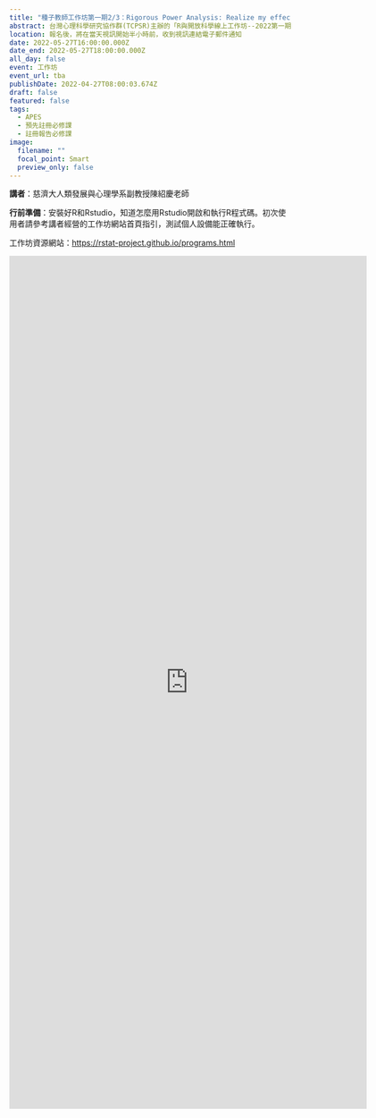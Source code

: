 ```yaml
---
title: "種子教師工作坊第一期2/3：Rigorous Power Analysis: Realize my effect size"
abstract: 台灣心理科學研究協作群(TCPSR)主辦的「R與開放科學線上工作坊--2022第一期1/3」已於3/25(五)舉辦。一期共有三堂課，現開放第二場及第三場報名。每堂結束都有課後作業，深化學員學習成效，每堂簡介請參考工作坊資源網站。歡迎有興趣的老師、同學們把時間留下來，報名後，將在當天視訊開始半小時之前，收到視訊連結電子郵件通知。也歡迎推薦其他教師、助教、學生參加！
location: 報名後，將在當天視訊開始半小時前，收到視訊連結電子郵件通知
date: 2022-05-27T16:00:00.000Z
date_end: 2022-05-27T18:00:00.000Z
all_day: false
event: 工作坊
event_url: tba
publishDate: 2022-04-27T08:00:03.674Z
draft: false
featured: false
tags:
  - APES
  - 預先註冊必修課
  - 註冊報告必修課
image:
  filename: ""
  focal_point: Smart
  preview_only: false
---
```

**講者**：慈濟大人類發展與心理學系副教授陳紹慶老師

**行前準備**：安裝好R和Rstudio，知道怎麼用Rstudio開啟和執行R程式碼。初次使用者請參考講者經營的工作坊網站首頁指引，測試個人設備能正確執行。

工作坊資源網站：https://rstat-project.github.io/programs.html

<iframe src="https://docs.google.com/forms/d/e/1FAIpQLSeY5T2Ue-sx8sRjLX9_GBQn7NYsALYFBRknEt5lUI7DWzBlCw/viewform?embedded=true" width="640" height="1526" frameborder="0" marginheight="0" marginwidth="0">載入中…</iframe>